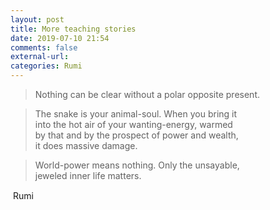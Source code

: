 ```yaml
---
layout: post
title: More teaching stories
date: 2019-07-10 21:54
comments: false
external-url:
categories: Rumi
---
```


> Nothing can be clear without a polar opposite present.

> The snake is your animal-soul. When you bring it<br/>
into the hot air of your wanting-energy, warmed<br/>
by that and by the prospect of power and wealth,<br/>
it does massive damage.<br/>

> World-power means nothing. Only the unsayable,<br/>
jeweled inner life matters.

&#151; Rumi